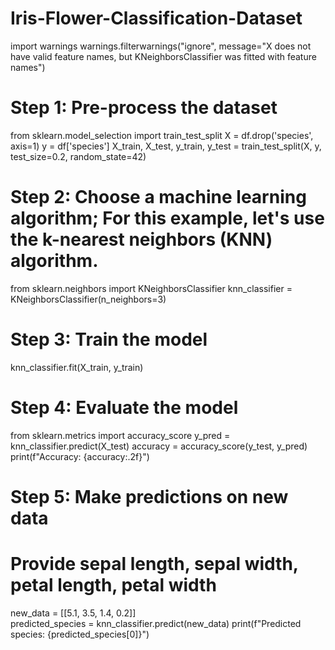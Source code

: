 # Iris-Flower-Classification-Dataset
import warnings
warnings.filterwarnings("ignore", message="X does not have valid feature names, but KNeighborsClassifier was fitted with feature names")

# Step 1: Pre-process the dataset
from sklearn.model_selection import train_test_split
X = df.drop('species', axis=1)
y = df['species']
X_train, X_test, y_train, y_test = train_test_split(X, y, test_size=0.2, random_state=42)

# Step 2: Choose a machine learning algorithm; For this example, let's use the k-nearest neighbors (KNN) algorithm.
from sklearn.neighbors import KNeighborsClassifier
knn_classifier = KNeighborsClassifier(n_neighbors=3)

# Step 3: Train the model
knn_classifier.fit(X_train, y_train)

# Step 4: Evaluate the model
from sklearn.metrics import accuracy_score
y_pred = knn_classifier.predict(X_test)
accuracy = accuracy_score(y_test, y_pred)
print(f"Accuracy: {accuracy:.2f}")

# Step 5: Make predictions on new data
# Provide sepal length, sepal width, petal length, petal width
new_data = [[5.1, 3.5, 1.4, 0.2]]  
predicted_species = knn_classifier.predict(new_data)
print(f"Predicted species: {predicted_species[0]}")
